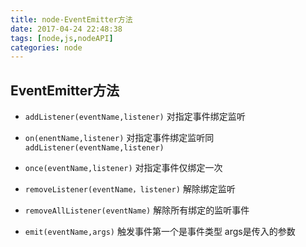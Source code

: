 ```yaml
---
title: node-EventEmitter方法
date: 2017-04-24 22:48:38
tags: [node,js,nodeAPI]
categories: node
---
```

## EventEmitter方法
- `addListener(eventName,listener)` 对指定事件绑定监听

- `on(enentName,listener)` 对指定事件绑定监听同 `addListener(eventName,listener)`

- `once(eventName,listener)` 对指定事件仅绑定一次
<!--more-->
- `removeListener(eventName，listener)` 解除绑定监听

- `removeAllListener(eventName)` 解除所有绑定的监听事件

- `emit(eventName,args)` 触发事件第一个是事件类型 args是传入的参数
